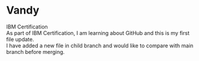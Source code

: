 # Vandy
IBM Certification   
As part of IBM Certification, I am learning about GitHub and this is my first file update.  
I have added a new file in child branch and would like to compare with main branch before merging.
